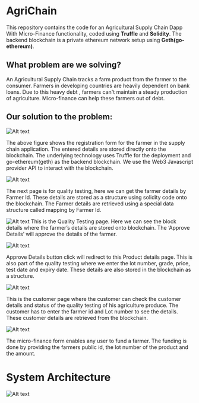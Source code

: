 # AgriChain

This repository contains the code for an Agricultural Supply Chain Dapp With Micro-Finance functionality, coded using **Truffle** and **Solidity**. The backend blockchain is a private ethereum network setup using **Geth(go-ethereum)**.

## What problem are we solving?

An Agricultural Supply Chain tracks a farm product from the farmer to the consumer. Farmers in developing countries are heavily dependent on bank loans.
Due to this heavy debt , farmers can't maintain a steady production of agriculture. Micro-finance can help these farmers out of debt.

## Our solution to the problem:

![Alt text](https://github.com/nikhilvc1990/AgriChain/blob/master/screenshots/Farmer%20Registration%20Page.PNG?raw=true "Farmer Registration")

The above figure shows the registration form for the farmer in the supply chain application. The entered details are stored directly onto the blockchain. The underlying technology uses Truffle for the deployment and go-ethereum(geth) as the backend blockchain. We use the Web3 Javascript provider API to interact with the blockchain.

![Alt text](https://github.com/nikhilvc1990/AgriChain/blob/master/screenshots/Quality.PNG?raw=true "Farmer Registration")

The next page is for quality testing, here we can get the farmer details by Farmer Id. These details are stored as a structure using solidity code onto the blockchain. The Farmer details are retrieved using a special data structure called mapping by Farmer Id. 

![Alt text](https://github.com/nikhilvc1990/AgriChain/blob/master/screenshots/View%20Blocks.PNG?raw=true "Quality Testing")
This is the Quality Testing page.
Here we can see the block details where the farmer’s details are stored onto blockchain. The ‘Approve Details’ will approve the details of the farmer.

![Alt text](https://github.com/nikhilvc1990/AgriChain/blob/master/screenshots/QualityTestingProduct.PNG?raw=true "Product Testing")

Approve Details button click will redirect to this Product details page. This is also part of the quality testing where we enter the lot number, grade, price, test date and expiry date. These details are also stored in the blockchain as a structure.

![Alt text](https://github.com/nikhilvc1990/AgriChain/blob/master/screenshots/CustomerDetails.PNG?raw=true "Customer Details")

This is the customer page where the customer can check the customer details and status of the quality testing of his agriculture produce. The customer has to enter the farmer id and Lot number to see the details. These customer details are retrieved from the blockchain.

![Alt text](https://github.com/nikhilvc1990/AgriChain/blob/master/screenshots/Micro-Finance.PNG?raw=true "Micro-Finance")

The micro-finance form enables any user to fund a farmer. The funding is done by providing the farmers public id, the lot number of the product and the amount.

# System Architecture


![Alt text](https://github.com/nikhilvc1990/AgriChain/blob/master/screenshots/AgriChain.jpg?raw=true "Flow Chart")


